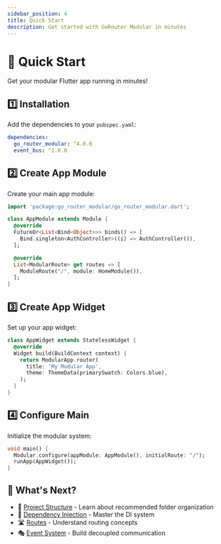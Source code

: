 ```yaml
---
sidebar_position: 4
title: Quick Start
description: Get started with GoRouter Modular in minutes
---
```


# 🚀 Quick Start

Get your modular Flutter app running in minutes!

## 1️⃣ Installation

Add the dependencies to your `pubspec.yaml`:

```yaml
dependencies:
  go_router_modular: ^4.0.0
  event_bus: ^2.0.0
```

## 2️⃣ Create App Module

Create your main app module:

```dart
import 'package:go_router_modular/go_router_modular.dart';

class AppModule extends Module {
  @override
  FutureOr<List<Bind<Object>>> binds() => [
    Bind.singleton<AuthController>((i) => AuthController()),
  ];

  @override
  List<ModularRoute> get routes => [
    ModuleRoute("/", module: HomeModule()),
  ];
}
```

## 3️⃣ Create App Widget

Set up your app widget:

```dart
class AppWidget extends StatelessWidget {
  @override
  Widget build(BuildContext context) {
    return ModularApp.router(
      title: 'My Modular App',
      theme: ThemeData(primarySwatch: Colors.blue),
    );
  }
}
```

## 4️⃣ Configure Main

Initialize the modular system:

```dart
void main() {
  Modular.configure(appModule: AppModule(), initialRoute: "/");
  runApp(AppWidget());
}
```

## 🎯 What's Next?

- 📁 [Project Structure](./project-structure) - Learn about recommended folder organization
- 💉 [Dependency Injection](./dependency-injection) - Master the DI system
- 🛣️ [Routes](./routes) - Understand routing concepts
- 🎭 [Event System](./event-system) - Build decoupled communication 